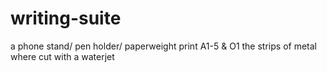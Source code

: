 # writing-suite
a phone stand/ pen holder/ paperweight
print A1-5 & O1
the strips of metal where cut with a waterjet
